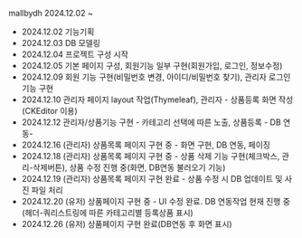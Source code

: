 mallbydh
2024.12.02 ~

- 2024.12.02 기능기획
- 2024.12.03 DB 모델링
- 2024.12.04 프로젝트 구성 시작
- 2024.12.05 기본 페이지 구성, 회원기능 일부 구현(회원가입, 로그인, 정보수정)
- 2024.12.09 회원 기능 구현(비밀번호 변경, 아이디/비밀번호 찾기), 관리자 로그인 기능 구현
- 2024.12.10 관리자 페이지 layout 작업(Thymeleaf), 관리자 - 상품등록 화면 작성(CKEditor 이용)
- 2024.12.12 관리자/상품기능 구현 - 카테고리 선택에 따른 노출, 상품등록 - DB 연동-
- 2024.12.16 (관리자) 상품목록 페이지 구현 중 - 화면 구현, DB 연동, 페이징
- 2024.12.18 (관리자) 상품목록 페이지 구현 중 - 상품 삭제 기능 구현(체크박스, 관리-삭제버튼), 상품 수정 진행 중(화면, DB연동 불러오기 기능)
- 2024.12.19 (관리자) 상품목록 페이지 구현 완료 - 상품 수정 시 DB 업데이트 및 사진 파일 처리
- 2024.12.20 (유저) 상품페이지 구현 중 - UI 수정 완료. DB 연동작업 현재 진행 중(헤더-쿼리스트링에 따른 카테고리별 등록상품 표시)
- 2024.12.26 (유저) 상품페이지 구현 완료(DB연동 후 화면 표시)